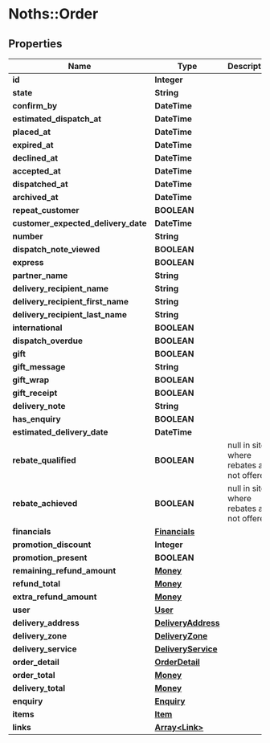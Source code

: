 # Noths::Order

## Properties
Name | Type | Description | Notes
------------ | ------------- | ------------- | -------------
**id** | **Integer** |  | 
**state** | **String** |  | 
**confirm_by** | **DateTime** |  | 
**estimated_dispatch_at** | **DateTime** |  | 
**placed_at** | **DateTime** |  | 
**expired_at** | **DateTime** |  | 
**declined_at** | **DateTime** |  | 
**accepted_at** | **DateTime** |  | 
**dispatched_at** | **DateTime** |  | 
**archived_at** | **DateTime** |  | [optional] 
**repeat_customer** | **BOOLEAN** |  | 
**customer_expected_delivery_date** | **DateTime** |  | 
**number** | **String** |  | 
**dispatch_note_viewed** | **BOOLEAN** |  | 
**express** | **BOOLEAN** |  | 
**partner_name** | **String** |  | 
**delivery_recipient_name** | **String** |  | 
**delivery_recipient_first_name** | **String** |  | 
**delivery_recipient_last_name** | **String** |  | 
**international** | **BOOLEAN** |  | 
**dispatch_overdue** | **BOOLEAN** |  | 
**gift** | **BOOLEAN** |  | 
**gift_message** | **String** |  | 
**gift_wrap** | **BOOLEAN** |  | 
**gift_receipt** | **BOOLEAN** |  | 
**delivery_note** | **String** |  | 
**has_enquiry** | **BOOLEAN** |  | 
**estimated_delivery_date** | **DateTime** |  | 
**rebate_qualified** | **BOOLEAN** | null in sites where rebates are not offered | [optional] 
**rebate_achieved** | **BOOLEAN** | null in sites where rebates are not offered | [optional] 
**financials** | [**Financials**](Financials.md) |  | 
**promotion_discount** | **Integer** |  | 
**promotion_present** | **BOOLEAN** |  | 
**remaining_refund_amount** | [**Money**](Money.md) |  | 
**refund_total** | [**Money**](Money.md) |  | 
**extra_refund_amount** | [**Money**](Money.md) |  | 
**user** | [**User**](User.md) |  | 
**delivery_address** | [**DeliveryAddress**](DeliveryAddress.md) |  | 
**delivery_zone** | [**DeliveryZone**](DeliveryZone.md) |  | 
**delivery_service** | [**DeliveryService**](DeliveryService.md) |  | 
**order_detail** | [**OrderDetail**](OrderDetail.md) |  | 
**order_total** | [**Money**](Money.md) |  | 
**delivery_total** | [**Money**](Money.md) |  | 
**enquiry** | [**Enquiry**](Enquiry.md) |  | 
**items** | [**Item**](Item.md) |  | 
**links** | [**Array&lt;Link&gt;**](Link.md) |  | 



